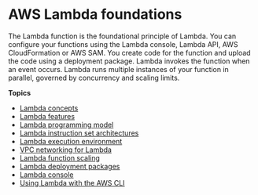 # AWS Lambda foundations<a name="lambda-foundation"></a>

The Lambda function is the foundational principle of Lambda\. You can configure your functions using the Lambda console, Lambda API, AWS CloudFormation or AWS SAM\. You create code for the function and upload the code using a deployment package\. Lambda invokes the function when an event occurs\. Lambda runs multiple instances of your function in parallel, governed by concurrency and scaling limits\.

**Topics**
+ [Lambda concepts](gettingstarted-concepts.md)
+ [Lambda features](gettingstarted-features.md)
+ [Lambda programming model](foundation-progmodel.md)
+ [Lambda instruction set architectures](foundation-arch.md)
+ [Lambda execution environment](lambda-runtime-environment.md)
+ [VPC networking for Lambda](foundation-networking.md)
+ [Lambda function scaling](invocation-scaling.md)
+ [Lambda deployment packages](gettingstarted-package.md)
+ [Lambda console](foundation-console.md)
+ [Using Lambda with the AWS CLI](gettingstarted-awscli.md)